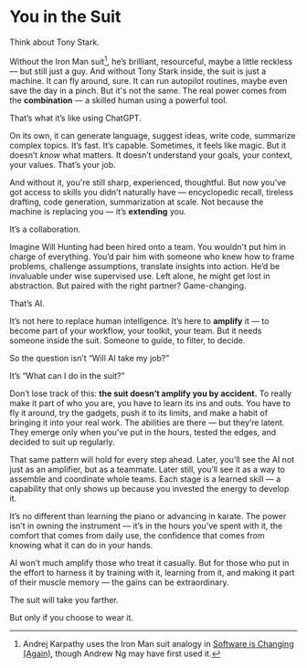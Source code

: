 # You in the Suit

Think about Tony Stark.

Without the Iron Man suit[^1], he’s brilliant, resourceful, maybe a little reckless — but still just a guy. And without Tony Stark inside, the suit is just a machine. It can fly around, sure. It can run autopilot routines, maybe even save the day in a pinch. But it's not the same. The real power comes from the **combination** — a skilled human using a powerful tool.

That’s what it’s like using ChatGPT.

On its own, it can generate language, suggest ideas, write code, summarize complex topics. It’s fast. It’s capable. Sometimes, it feels like magic. But it doesn’t *know* what matters. It doesn’t understand your goals, your context, your values. That’s your job.

And without it, you're still sharp, experienced, thoughtful. But now you’ve got access to skills you didn’t naturally have — encyclopedic recall, tireless drafting, code generation, summarization at scale. Not because the machine is replacing you — it’s **extending** you.

It’s a collaboration.

Imagine Will Hunting had been hired onto a team. You wouldn't put him in charge of everything. You’d pair him with someone who knew how to frame problems, challenge assumptions, translate insights into action. He’d be invaluable under wise supervised use. Left alone, he might get lost in abstraction. But paired with the right partner? Game-changing.

That’s AI.

It’s not here to replace human intelligence. It’s here to **amplify** it — to become part of your workflow, your toolkit, your team. But it needs someone inside the suit. Someone to guide, to filter, to decide.

So the question isn’t “Will AI take my job?”

It’s “What can I do in the suit?”

Don’t lose track of this: **the suit doesn’t amplify you by accident.** To really make it part of who you are, you have to learn its ins and outs. You have to fly it around, try the gadgets, push it to its limits, and make a habit of bringing it into your real work. The abilities are there — but they’re latent. They emerge only when you’ve put in the hours, tested the edges, and decided to suit up regularly.

That same pattern will hold for every step ahead. Later, you’ll see the AI not just as an amplifier, but as a teammate. Later still, you’ll see it as a way to assemble and coordinate whole teams. Each stage is a learned skill — a capability that only shows up because you invested the energy to develop it.

It’s no different than learning the piano or advancing in karate. The power isn’t in owning the instrument — it’s in the hours you’ve spent with it, the comfort that comes from daily use, the confidence that comes from knowing what it can do in your hands.

AI won’t much amplify those who treat it casually. But for those who put in the effort to harness it by training with it, learning from it, and making it part of their muscle memory — the gains can be extraordinary.

The suit will take you farther.

But only if you choose to wear it.

[^1]: Andrej Karpathy uses the Iron Man suit analogy in [Software is Changing (Again)](https://www.youtube.com/watch?v=LCEmiRjPEtQ), though Andrew Ng may have first used it.
